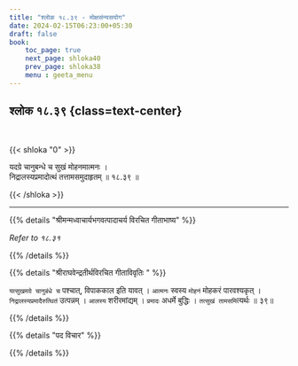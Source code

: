 ```yaml
---
title: "श्लोक १८.३९ - मोक्षसंन्यसयोग"
date: 2024-02-15T06:23:00+05:30
draft: false
book:
    toc_page: true
    next_page: shloka40
    prev_page: shloka38
    menu : geeta_menu
---
```



## श्लोक १८.३९ {class=text-center}

<br/>

{{< shloka  "0"  >}}

यदग्रे चानुबन्धे च सुखं मोहनमात्मनः ।  
निद्रालस्यप्रमादोत्थं तत्तामसमुदाहृतम् ॥ १८.३९ ॥

{{< /shloka >}}

---


{{% details "श्रीमन्मध्वाचार्यभगवत्पादाचर्य विरचित  गीताभाष्य" %}}

*Refer to १८.३१*

{{% /details %}}


{{% details "श्रीराघवेन्द्रतीर्थविरचित गीताविवृतिः " %}}

`यत्सुखमग्रे चानुबंधे च` पश्चात्‌, विपाककाल इति यावत्‌ । 
`आत्मनः` स्वस्य `मोहनं` मोहकरं पारवश्यकृत्‌ । 
`निद्रालस्यप्रमादैरुत्थितं` उत्पन्नम्‌ । `आलस्य` 
शरीरमांद्यम्‌ । `प्रमादः` अधर्मे बुद्धिः । `तत्सुखं तामसमि`त्यर्थः ॥ ३९॥

{{% /details %}}


{{% details "पद विचार" %}}


{{% /details %}}
